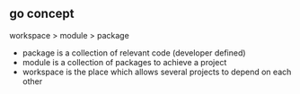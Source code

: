 ## go concept

workspace > module > package

- package is a collection of relevant code (developer defined)
- module is a collection of packages to achieve a project
- workspace is the place which allows several projects to depend on each other
